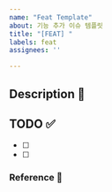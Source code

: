 ```yaml
---
name: "Feat Template"
about: 기능 추가 이슈 템플릿
title: "[FEAT] "
labels: feat
assignees: ''

---
```


## Description 💭


## TODO ✅
- [ ] 
- [ ] 

### Reference 🔎
